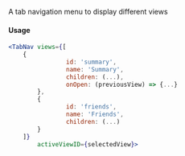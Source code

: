 A tab navigation menu to display different views

#### Usage

```jsx
<TabNav views={[
	{
                id: 'summary',
                name: 'Summary',
                children: (...),
                onOpen: (previousView) => {...}
        },
        {
                id: 'friends',
                name: 'Friends',
                children: (...)
        }
    ]} 
        activeViewID={selectedView}>
```
